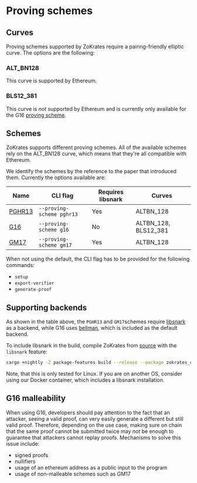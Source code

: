 # Proving schemes

## Curves

Proving schemes supported by ZoKrates require a pairing-friendly elliptic curve. The options are the following:

### ALT_BN128
This curve is supported by Ethereum.

### BLS12_381
This curve is *not* supported by Ethereum and is currently only available for the G16 [proving scheme](#schemes).

## Schemes

ZoKrates supports different proving schemes. All of the available schemes rely on the ALT_BN128 curve, which means that they're all compatible with Ethereum.

We identify the schemes by the reference to the paper that introduced them. Currently the options available are:

| Name | CLI flag | Requires libsnark | Curves |
| ---- | -------- | ----------------- | ------ |
| [PGHR13](https://eprint.iacr.org/2013/279) | `--proving-scheme pghr13` | Yes | ALTBN_128 |
| [G16](https://eprint.iacr.org/2016/260) | `--proving-scheme g16` | No | ALTBN_128, BLS12_381 |
| [GM17](https://eprint.iacr.org/2017/540) | `--proving-scheme gm17` | Yes | ALTBN_128 |

When not using the default, the CLI flag has to be provided for the following commands:
- `setup`
- `export-verifier`
- `generate-proof`

## Supporting backends

As shown in the table above, the `PGHR13` and `GM17`schemes require [libsnark](https://github.com/scipr-lab/libsnark) as a backend, while G16 uses [bellman](https://github.com/zkcrypto/bellman), which is included as the default backend.

To include libsnark in the build, compile ZoKrates from [source](https://github.com/ZoKrates/ZoKrates/) with the `libsnark` feature:
```bash
cargo +nightly -Z package-features build --release --package zokrates_cli --features="libsnark"
```
 Note, that this is only tested for Linux. If you are on another OS, consider using our Docker container, which includes a libsnark installation.

## G16 malleability

When using G16, developers should pay attention to the fact that an attacker, seeing a valid proof, can very easily generate a different but still valid proof. Therefore, depending on the use case, making sure on chain that the same proof cannot be submitted twice may *not* be enough to guarantee that attackers cannot replay proofs. Mechanisms to solve this issue include:
- signed proofs
- nullifiers
- usage of an ethereum address as a public input to the program
- usage of non-malleable schemes such as GM17
